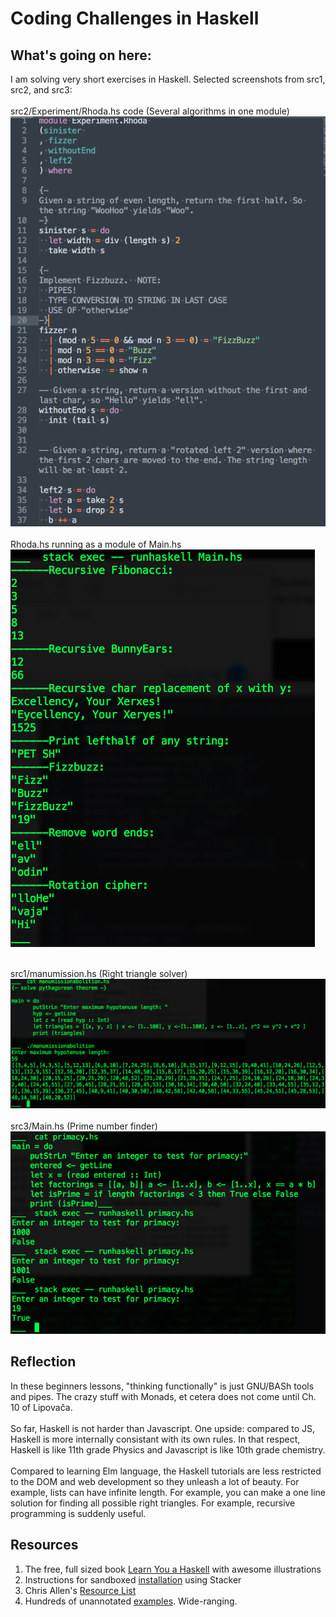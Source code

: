 # Coding Challenges in Haskell

## What's going on here:
I am solving very short exercises in Haskell.  Selected screenshots from src1, src2, and src3:<br><br>
src2/Experiment/Rhoda.hs code (Several algorithms in one module)<br>
![screenshot of Rhoda Module code](https://github.com/atom-box/haskatchawan/blob/master/screenshots/rhoda-code.png)<br><br>
Rhoda.hs running as a module of Main.hs<br>
![screenshot of Rhoda code running](https://github.com/atom-box/haskatchawan/blob/master/screenshots/rhoda-running.png)<br><br>

src1/manumission.hs (Right triangle solver)<br>
![screenshot3](https://github.com/atom-box/haskatchawan/blob/master/screenshots/manumissionHS_1027x421.png)
<br><br>
src3/Main.hs (Prime number finder)<br>
![screenshot4](https://github.com/atom-box/haskatchawan/blob/master/screenshots/primacyHS.png)
<br>

## Reflection
In these beginners lessons, "thinking functionally" is just GNU/BASh tools and pipes.  The crazy stuff with Monads, et cetera does not come until Ch. 10 of Lipovača. <br><br>So far, Haskell is not harder than Javascript.  One upside: compared to JS, Haskell is more internally consistant with its own rules. In that respect, Haskell is like 11th grade Physics and Javascript is like 10th grade chemistry. <br><br>Compared to learning Elm language, the Haskell tutorials are less restricted to the DOM and web development so they unleash a lot of beauty.  For example, lists can have infinite length. For example, you can make a one line solution for finding all possible right triangles. For example, recursive programming is suddenly useful.

## Resources
1. The free, full sized book [Learn You a Haskell](http://learnyouahaskell.com/) with awesome illustrations
2. Instructions for sandboxed [installation](https://tech.fpcomplete.com/haskell/tutorial/stack-play) using Stacker
3. 	Chris Allen's [Resource List](https://github.com/bitemyapp/learnhaskell)
4. Hundreds of unannotated [examples](https://www.schoolofhaskell.com/school/to-infinity-and-beyond/pick-of-the-week/Simple%20examples).  Wide-ranging.


